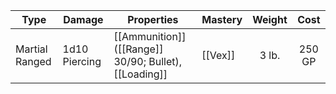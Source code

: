 | Type           | Damage        | Properties                                            | Mastery | Weight |  Cost  |
| -------------- | ------------- | ----------------------------------------------------- | ------- | :----: | :----: |
| Martial Ranged | 1d10 Piercing | [[Ammunition]] ([[Range]] 30/90; Bullet), [[Loading]] | [[Vex]] | 3 lb.  | 250 GP |

